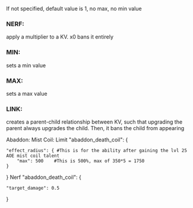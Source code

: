 If not specified, default value is 1, no max, no min value

### NERF: 
apply a multiplier to a KV. x0 bans it entirely

### MIN: 
sets a min value

### MAX: 
sets a max value

### LINK: 
creates a parent-child relationship between KV, such that upgrading the parent always upgrades the child. Then, it bans the child from appearing


Abaddon:
Mist Coil:
Limit
"abaddon_death_coil": {

    "effect_radius": { #This is for the ability after gaining the lvl 25 AOE mist coil talent
        "max": 500    #This is 500%, max of 350*5 = 1750
    }
}
Nerf
"abaddon_death_coil": {

    "target_damage": 0.5
}
